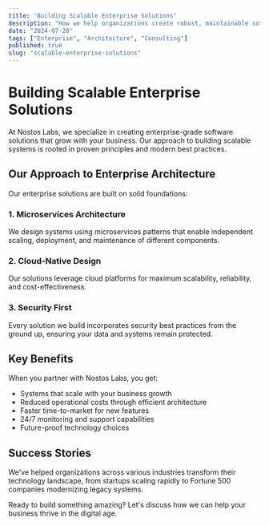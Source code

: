```yaml
---
title: "Building Scalable Enterprise Solutions"
description: "How we help organizations create robust, maintainable software architectures"
date: "2024-07-28"
tags: ["Enterprise", "Architecture", "Consulting"]
published: true
slug: "scalable-enterprise-solutions"
---
```


# Building Scalable Enterprise Solutions

At Nostos Labs, we specialize in creating enterprise-grade software solutions that grow with your business. Our approach to building scalable systems is rooted in proven principles and modern best practices.

## Our Approach to Enterprise Architecture

Our enterprise solutions are built on solid foundations:

### 1. Microservices Architecture
We design systems using microservices patterns that enable independent scaling, deployment, and maintenance of different components.

### 2. Cloud-Native Design
Our solutions leverage cloud platforms for maximum scalability, reliability, and cost-effectiveness.

### 3. Security First
Every solution we build incorporates security best practices from the ground up, ensuring your data and systems remain protected.

## Key Benefits

When you partner with Nostos Labs, you get:
- Systems that scale with your business growth
- Reduced operational costs through efficient architecture
- Faster time-to-market for new features
- 24/7 monitoring and support capabilities
- Future-proof technology choices

## Success Stories

We've helped organizations across various industries transform their technology landscape, from startups scaling rapidly to Fortune 500 companies modernizing legacy systems.

Ready to build something amazing? Let's discuss how we can help your business thrive in the digital age.
